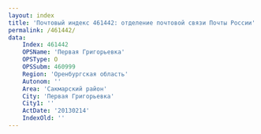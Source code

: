 ```yaml
---
layout: index
title: 'Почтовый индекс 461442: отделение почтовой связи Почты России'
permalink: /461442/
data:
    Index: 461442
    OPSName: 'Первая Григорьевка'
    OPSType: О
    OPSSubm: 460999
    Region: 'Оренбургская область'
    Autonom: ''
    Area: 'Сакмарский район'
    City: 'Первая Григорьевка'
    City1: ''
    ActDate: '20130214'
    IndexOld: ''
---
```

